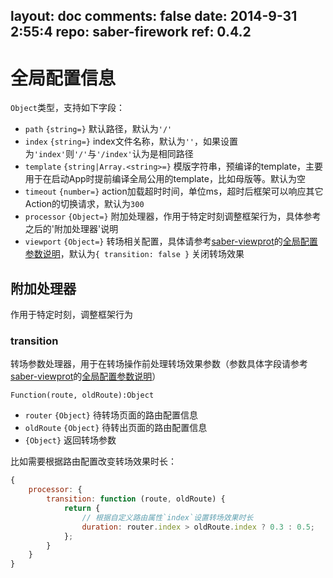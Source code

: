 layout: doc
comments: false
date: 2014-9-31 2:55:4
repo: saber-firework
ref: 0.4.2
---

# 全局配置信息

`Object`类型，支持如下字段：

* `path` `{string=}` 默认路径，默认为`'/'`
* `index` `{string=}` index文件名称，默认为`''`，如果设置为`'index'`则`'/'`与`'/index'`认为是相同路径
* `template` `{string|Array.<string>=}` 模版字符串，预编译的template，主要用于在启动App时提前编译全局公用的template，比如母版等。默认为空
* `timeout` `{number=}` action加载超时时间，单位ms，超时后框架可以响应其它Action的切换请求，默认为`300`
* `processor` `{Object=}` 附加处理器，作用于特定时刻调整框架行为，具体参考之后的'附加处理器'说明
* `viewport` `{Object=}` 转场相关配置，具体请参考[saber-viewprot](https://github.com/ecomfe/saber-viewport)的[全局配置参数说明](https://github.com/ecomfe/saber-viewport#initele-options)，默认为`{ transition: false }` 关闭转场效果

## 附加处理器

作用于特定时刻，调整框架行为

### transition

转场参数处理器，用于在转场操作前处理转场效果参数（参数具体字段请参考[saber-viewprot](https://github.com/ecomfe/saber-viewport)的[全局配置参数说明](https://github.com/ecomfe/saber-viewport#initele-options)）

`Function(route, oldRoute):Object`

* `router` `{Object}` 待转场页面的路由配置信息
* `oldRoute` `{Object}` 待转出页面的路由配置信息
* `{Object}` 返回转场参数

比如需要根据路由配置改变转场效果时长：

```javascript
{
    processor: {
        transition: function (route, oldRoute) {
            return {
                // 根据自定义路由属性`index`设置转场效果时长
                duration: router.index > oldRoute.index ? 0.3 : 0.5;
            };
        }
    }
}
```
